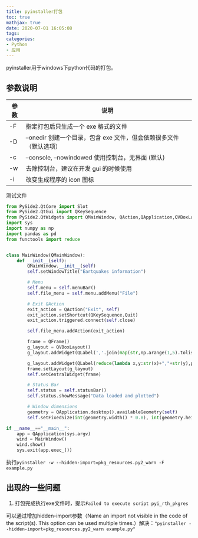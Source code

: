 ```yaml
---
title: pyinstaller打包
toc: true
mathjax: true
date: 2020-07-01 16:05:08
tags:
categories:
- Python
- 应用
---
```


pyinstaller用于windows下python代码的打包。
<!--more-->
## 参数说明
|参数|说明|
|----|----|
|-F|	指定打包后只生成一个 exe 格式的文件|
|-D|	–onedir 创建一个目录，包含 exe 文件，但会依赖很多文件（默认选项）|
|-c|	–console, –nowindowed 使用控制台，无界面 (默认)|
|-w|	去除控制台，建议在开发 gui 的时候使用|
|-i|	改变生成程序的 icon 图标|

测试文件
```python
from PySide2.QtCore import Slot
from PySide2.QtGui import QKeySequence
from PySide2.QtWidgets import QMainWindow, QAction,QApplication,QVBoxLayout,QLabel,QFrame
import sys
import numpy as np
import pandas as pd
from functools import reduce


class MainWindow(QMainWindow):
    def __init__(self):
        QMainWindow.__init__(self)
        self.setWindowTitle("Eartquakes information")

        # Menu
        self.menu = self.menuBar()
        self.file_menu = self.menu.addMenu("File")

        # Exit QAction
        exit_action = QAction("Exit", self)
        exit_action.setShortcut(QKeySequence.Quit)
        exit_action.triggered.connect(self.close)

        self.file_menu.addAction(exit_action)

        frame = QFrame()
        g_layout = QVBoxLayout()
        g_layout.addWidget(QLabel(','.join(map(str,np.arange(1,5).tolist()))))

        g_layout.addWidget(QLabel(reduce(lambda x,y:str(x)+","+str(y),pd.read_csv(r"C:\Users\10993\Desktop\1.csv", header=None).values.ravel().tolist())))
        frame.setLayout(g_layout)
        self.setCentralWidget(frame)

        # Status Bar
        self.status = self.statusBar()
        self.status.showMessage("Data loaded and plotted")

        # Window dimensions
        geometry = QApplication.desktop().availableGeometry(self)
        self.setFixedSize(int(geometry.width() * 0.8), int(geometry.height() * 0.7))

if __name__=="__main__":
    app = QApplication(sys.argv)
    wind = MainWindow()
    wind.show()
    sys.exit(app.exec_())
```
执行`pyinstaller -w --hidden-import=pkg_resources.py2_warn -F example.py`

## 出现的一些问题
1. 打包完成执行exe文件时，提示`Failed to execute script pyi_rth_pkgres`

可以通过增加hidden-import参数（Name an import not visible in the code of the script(s). This option can be used multiple times.）解决：`"pyinstaller --hidden-import=pkg_resources.py2_warn example.py"`

